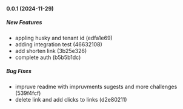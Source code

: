 #### 0.0.1 (2024-11-29)

##### New Features

*  appling husky and tenant id (edfa1e69)
*  adding integration test (46632108)
*  add shorten link (3b25e326)
*  complete auth (b5b5b1dc)

##### Bug Fixes

*  impruve readme with impruvments sugests and more challenges (539f4fcf)
*  delete link and add clicks to links (d2e80211)

